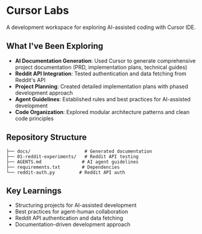 # Cursor Labs

A development workspace for exploring AI-assisted coding with Cursor IDE.

## What I've Been Exploring

- **AI Documentation Generation**: Used Cursor to generate comprehensive project documentation (PRD, implementation plans, technical guides)
- **Reddit API Integration**: Tested authentication and data fetching from Reddit's API
- **Project Planning**: Created detailed implementation plans with phased development approach
- **Agent Guidelines**: Established rules and best practices for AI-assisted development
- **Code Organization**: Explored modular architecture patterns and clean code principles

## Repository Structure

```
├── docs/                    # Generated documentation
├── 01-reddit-experiments/   # Reddit API testing
├── AGENTS.md               # AI agent guidelines
├── requirements.txt        # Dependencies
└── reddit-auth.py         # Reddit API auth
```

## Key Learnings

- Structuring projects for AI-assisted development
- Best practices for agent-human collaboration
- Reddit API authentication and data fetching
- Documentation-driven development approach
